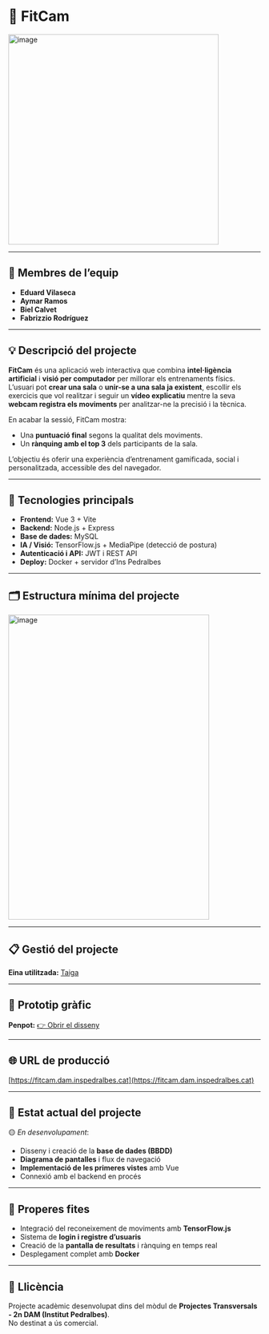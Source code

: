 # 🧠 **FitCam**
<img width="420" height="420" alt="image" src="https://github.com/user-attachments/assets/c202c189-35e1-415a-ae4e-ff883b16dbd9" />

---

## 👥 Membres de l’equip
- **Eduard Vilaseca**  
- **Aymar Ramos**  
- **Biel Calvet**  
- **Fabrizzio Rodríguez**

---

## 💡 **Descripció del projecte**
**FitCam** és una aplicació web interactiva que combina **intel·ligència artificial** i **visió per computador** per millorar els entrenaments físics.  
L’usuari pot **crear una sala** o **unir-se a una sala ja existent**, escollir els exercicis que vol realitzar i seguir un **vídeo explicatiu** mentre la seva **webcam registra els moviments** per analitzar-ne la precisió i la tècnica.  

En acabar la sessió, FitCam mostra:
- Una **puntuació final** segons la qualitat dels moviments.  
- Un **rànquing amb el top 3** dels participants de la sala.  

L’objectiu és oferir una experiència d’entrenament gamificada, social i personalitzada, accessible des del navegador.

---

## 🧩 **Tecnologies principals**
- **Frontend:** Vue 3 + Vite  
- **Backend:** Node.js + Express  
- **Base de dades:** MySQL  
- **IA / Visió:** TensorFlow.js + MediaPipe (detecció de postura)  
- **Autenticació i API:** JWT i REST API  
- **Deploy:** Docker + servidor d’Ins Pedralbes  

---

## 🗂️ **Estructura mínima del projecte**
<img width="401" height="609" alt="image" src="https://github.com/user-attachments/assets/e73eed05-c6c3-4109-a051-7cb24ca680ab" />

---

## 📋 **Gestió del projecte**
**Eina utilitzada:** [Taiga](https://tree.taiga.io/project/a24biecalcol-dam2_proj1/timeline)

---

## 🎨 **Prototip gràfic**
**Penpot:** [👉 Obrir el disseny](https://design.penpot.app/#/view?file-id=5b786374-066f-8104-8007-048a32a15967&page-id=5b786374-066f-8104-8007-048a32a18227&section=interactions&index=0&share-id=5b786374-066f-8104-8007-049649ccb737)

---

## 🌐 **URL de producció**
[https://fitcam.dam.inspedralbes.cat](https://fitcam.dam.inspedralbes.cat)

---

## 🚀 **Estat actual del projecte**
🟡 *En desenvolupament*:  
- Disseny i creació de la **base de dades (BBDD)**  
- **Diagrama de pantalles** i flux de navegació  
- **Implementació de les primeres vistes** amb Vue  
- Connexió amb el backend en procés

---

## 🔮 **Properes fites**
- Integració del reconeixement de moviments amb **TensorFlow.js**  
- Sistema de **login i registre d’usuaris**  
- Creació de la **pantalla de resultats** i rànquing en temps real  
- Desplegament complet amb **Docker**

---

## 🧾 **Llicència**
Projecte acadèmic desenvolupat dins del mòdul de **Projectes Transversals - 2n DAM (Institut Pedralbes)**.  
No destinat a ús comercial.
